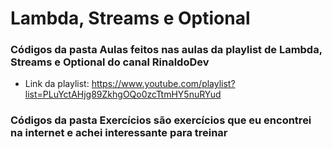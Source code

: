 # Lambda, Streams e Optional

### Códigos da pasta Aulas feitos nas aulas da playlist de Lambda, Streams e Optional do canal RinaldoDev

- Link da playlist: https://www.youtube.com/playlist?list=PLuYctAHjg89ZkhgOQo0zcTtmHY5nuRYud

### Códigos da pasta Exercícios são exercícios que eu encontrei na internet e achei interessante para treinar